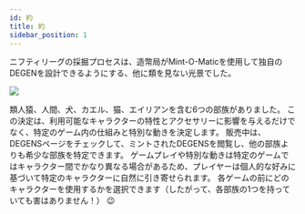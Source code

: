 ```yaml
---
id: 約
title: 約
sidebar_position: 1
---
```


ニフティリーグの採掘プロセスは、造幣局がMint-O-Maticを使用して独自のDEGENを設計できるようにする、他に類を見ない光景でした。

![](/img/mintomatic.gif)

類人猿、人間、犬、カエル、猫、エイリアンを含む6つの部族がありました。 この決定は、利用可能なキャラクターの特性とアクセサリーに影響を与えるだけでなく、特定のゲーム内の仕組みと特別な動きを決定します。 販売中は、DEGENSページをチェックして、ミントされたDEGENSを閲覧し、他の部族よりも希少な部族を特定できます。 ゲームプレイや特別な動きは特定のゲームではキャラクター間でかなり異なる場合があるため、プレイヤーは個人的な好みに基づいて特定のキャラクターに自然に引き寄せられます。 各ゲームの前にどのキャラクターを使用するかを選択できます（したがって、各部族の1つを持っていても害はありません！） 😉
